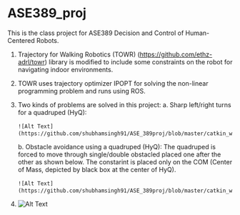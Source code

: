 # ASE389_proj
This is the class project for ASE389 Decision and Control of Human-Centered Robots.

1. Trajectory for Walking Robotics (TOWR) (https://github.com/ethz-adrl/towr) library is modified to include some constraints on the robot for navigating indoor environments.
2. TOWR uses trajectory optimizer IPOPT for solving the non-linear programming problem and runs using ROS.
3. Two kinds of problems are solved in this project:
    a. Sharp left/right turns for a quadruped (HyQ):
    
       ![Alt Text](https://github.com/shubhamsingh91/ASE_389proj/blob/master/catkin_ws/images/proba.png)


    b. Obstacle avoidance using a quadruped (HyQ):
       The quadruped is forced to move through single/double obstacled placed one after the other as shown below. The constarint is placed only on the COM (Center          of Mass, depicted by black box at the center of HyQ).
       
       ![Alt Text](https://github.com/shubhamsingh91/ASE_389proj/blob/master/catkin_ws/images/probb.png)


5. ![Alt Text](https://media.giphy.com/media/vFKqnCdLPNOKc/giphy.gif)


